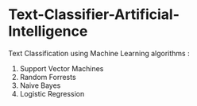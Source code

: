 # Text-Classifier-Artificial-Intelligence

Text Classification using Machine Learning algorithms :
1. Support Vector Machines
2. Random Forrests
3. Naive Bayes
4. Logistic Regression
